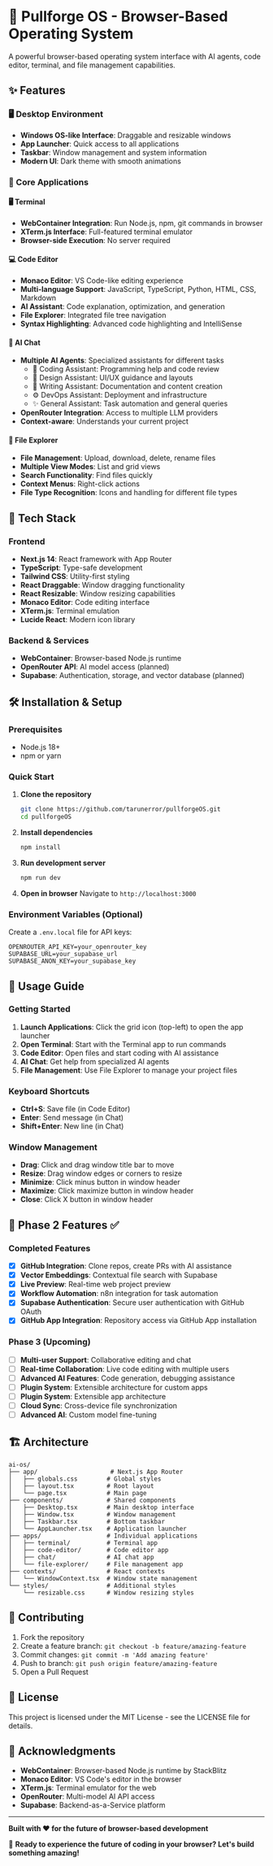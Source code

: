 # 🧠 Pullforge OS - Browser-Based Operating System

A powerful browser-based operating system interface with AI agents, code editor, terminal, and file management capabilities.

## ✨ Features

### 🖥️ Desktop Environment
- **Windows OS-like Interface**: Draggable and resizable windows
- **App Launcher**: Quick access to all applications
- **Taskbar**: Window management and system information
- **Modern UI**: Dark theme with smooth animations

### 📱 Core Applications

#### 🖥️ Terminal
- **WebContainer Integration**: Run Node.js, npm, git commands in browser
- **XTerm.js Interface**: Full-featured terminal emulator
- **Browser-side Execution**: No server required

#### 💻 Code Editor
- **Monaco Editor**: VS Code-like editing experience
- **Multi-language Support**: JavaScript, TypeScript, Python, HTML, CSS, Markdown
- **AI Assistant**: Code explanation, optimization, and generation
- **File Explorer**: Integrated file tree navigation
- **Syntax Highlighting**: Advanced code highlighting and IntelliSense

#### 💬 AI Chat
- **Multiple AI Agents**: Specialized assistants for different tasks
  - 🔧 Coding Assistant: Programming help and code review
  - 🎨 Design Assistant: UI/UX guidance and layouts
  - 📝 Writing Assistant: Documentation and content creation
  - ⚙️ DevOps Assistant: Deployment and infrastructure
  - ✨ General Assistant: Task automation and general queries
- **OpenRouter Integration**: Access to multiple LLM providers
- **Context-aware**: Understands your current project

#### 📁 File Explorer
- **File Management**: Upload, download, delete, rename files
- **Multiple View Modes**: List and grid views
- **Search Functionality**: Find files quickly
- **Context Menus**: Right-click actions
- **File Type Recognition**: Icons and handling for different file types

## 🚀 Tech Stack

### Frontend
- **Next.js 14**: React framework with App Router
- **TypeScript**: Type-safe development
- **Tailwind CSS**: Utility-first styling
- **React Draggable**: Window dragging functionality
- **React Resizable**: Window resizing capabilities
- **Monaco Editor**: Code editing interface
- **XTerm.js**: Terminal emulation
- **Lucide React**: Modern icon library

### Backend & Services
- **WebContainer**: Browser-based Node.js runtime
- **OpenRouter API**: AI model access (planned)
- **Supabase**: Authentication, storage, and vector database (planned)

## 🛠️ Installation & Setup

### Prerequisites
- Node.js 18+ 
- npm or yarn

### Quick Start

1. **Clone the repository**
   ```bash
   git clone https://github.com/tarunerror/pullforgeOS.git
   cd pullforgeOS
   ```

2. **Install dependencies**
   ```bash
   npm install
   ```

3. **Run development server**
   ```bash
   npm run dev
   ```

4. **Open in browser**
   Navigate to `http://localhost:3000`

### Environment Variables (Optional)
Create a `.env.local` file for API keys:
```env
OPENROUTER_API_KEY=your_openrouter_key
SUPABASE_URL=your_supabase_url
SUPABASE_ANON_KEY=your_supabase_key
```

## 📖 Usage Guide

### Getting Started
1. **Launch Applications**: Click the grid icon (top-left) to open the app launcher
2. **Open Terminal**: Start with the Terminal app to run commands
3. **Code Editor**: Open files and start coding with AI assistance
4. **AI Chat**: Get help from specialized AI agents
5. **File Management**: Use File Explorer to manage your project files

### Keyboard Shortcuts
- **Ctrl+S**: Save file (in Code Editor)
- **Enter**: Send message (in Chat)
- **Shift+Enter**: New line (in Chat)

### Window Management
- **Drag**: Click and drag window title bar to move
- **Resize**: Drag window edges or corners to resize
- **Minimize**: Click minus button in window header
- **Maximize**: Click maximize button in window header
- **Close**: Click X button in window header

## 🔮 Phase 2 Features ✅

### Completed Features
- [x] **GitHub Integration**: Clone repos, create PRs with AI assistance
- [x] **Vector Embeddings**: Contextual file search with Supabase
- [x] **Live Preview**: Real-time web project preview
- [x] **Workflow Automation**: n8n integration for task automation
- [x] **Supabase Authentication**: Secure user authentication with GitHub OAuth
- [x] **GitHub App Integration**: Repository access via GitHub App installation

### Phase 3 (Upcoming)
- [ ] **Multi-user Support**: Collaborative editing and chat
- [ ] **Real-time Collaboration**: Live code editing with multiple users
- [ ] **Advanced AI Features**: Code generation, debugging assistance
- [ ] **Plugin System**: Extensible architecture for custom apps
- [ ] **Plugin System**: Extensible app architecture
- [ ] **Cloud Sync**: Cross-device file synchronization
- [ ] **Advanced AI**: Custom model fine-tuning

## 🏗️ Architecture

```
ai-os/
├── app/                    # Next.js App Router
│   ├── globals.css        # Global styles
│   ├── layout.tsx         # Root layout
│   └── page.tsx           # Main page
├── components/            # Shared components
│   ├── Desktop.tsx        # Main desktop interface
│   ├── Window.tsx         # Window management
│   ├── Taskbar.tsx        # Bottom taskbar
│   └── AppLauncher.tsx    # Application launcher
├── apps/                  # Individual applications
│   ├── terminal/          # Terminal app
│   ├── code-editor/       # Code editor app
│   ├── chat/              # AI chat app
│   └── file-explorer/     # File management app
├── contexts/              # React contexts
│   └── WindowContext.tsx  # Window state management
└── styles/                # Additional styles
    └── resizable.css      # Window resizing styles
```

## 🤝 Contributing

1. Fork the repository
2. Create a feature branch: `git checkout -b feature/amazing-feature`
3. Commit changes: `git commit -m 'Add amazing feature'`
4. Push to branch: `git push origin feature/amazing-feature`
5. Open a Pull Request

## 📄 License

This project is licensed under the MIT License - see the LICENSE file for details.

## 🙏 Acknowledgments

- **WebContainer**: Browser-based Node.js runtime by StackBlitz
- **Monaco Editor**: VS Code's editor in the browser
- **XTerm.js**: Terminal emulator for the web
- **OpenRouter**: Multi-model AI API access
- **Supabase**: Backend-as-a-Service platform

---

**Built with ❤️ for the future of browser-based development**

🚀 **Ready to experience the future of coding in your browser? Let's build something amazing!**
